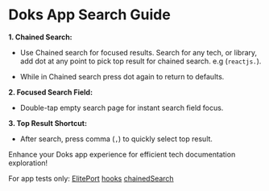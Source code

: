 # Doks App Search Guide

**1. Chained Search:**

- Use Chained search for focused results. Search for any tech, or library, add dot at any point to pick top result for chained search. e.g (`reactjs.`). 

- While in Chained search press dot again to return to defaults. 

**2. Focused Search Field:**

- Double-tap empty search page for instant search field focus.

**3. Top Result Shortcut:**

- After search, press comma (`,`) to quickly select top result.

Enhance your Doks app experience for efficient tech documentation exploration!


For app tests only: 
[ElitePort](doks:elitePort)
[hooks](reactJs:hooks)
[chainedSearch](doks:chainedSearch)


